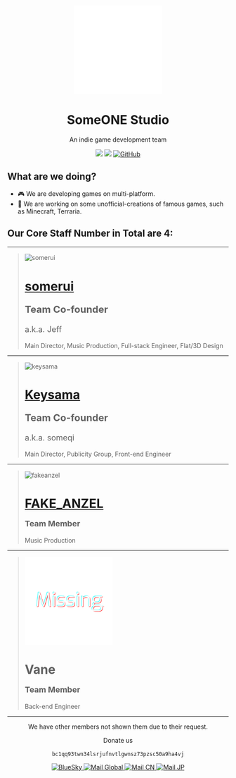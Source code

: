 <div align="center">
<img src="https://raw.githubusercontent.com/SomeONEStudio/.github/main/profile/soslogo.svg" alt="soslogo" width="200">

<h1>SomeONE Studio</h1>
<p style="font-size:14px;">An indie game development team</p>

<img src="https://img.shields.io/badge/team_size-9-blue" />
<img src="https://img.shields.io/badge/team_status-active-green" />
<a href="https://github.com/SomeONEStudio" target="_blank">
<img src="https://img.shields.io/badge/GitHub-black" alt="GitHub">
</a>
</div>

<h2>What are we doing?</h2>

- 🎮 We are developing games on multi-platform.
- 🔨 We are working on some unofficial-creations of famous games, such as Minecraft, Terraria.

<h2>Our Core Staff Number in Total are <strong>4</strong>:</h2>

---

> <img src="https://avatars.githubusercontent.com/u/125940792?s=400&v=4" alt="somerui" width="200" align="center">
> 
> <h1><a href="https://github.com/somerui">somerui</a><p style="font-size:22px;">Team Co-founder</p></h1>
> 
> <p style="font-size:18px;">a.k.a. Jeff</p>
> <p style="font-size:14px;">Main Director, Music Production, Full-stack Engineer, Flat/3D Design</p>

---

> <img src="https://avatars.githubusercontent.com/u/99654316?v=4" alt="keysama" width="200" align="center">
> 
> <h1><a href="https://github.com/someq1">Keysama</a><p style="font-size:22px;">Team Co-founder</p></h1>
> 
> <p style="font-size:18px;">a.k.a. someqi</p>
> <p style="font-size:14px;">Main Director, Publicity Group, Front-end Engineer</p>

---

> <img src="https://avatars.githubusercontent.com/u/162907037?s=400&v=4" alt="fakeanzel" width="200" align="center">
> 
> <h1><a href="https://github.com/FAKEANZEL">FAKE_ANZEL</a><p style="font-size:18px;">Team Member</p></h1>
> 
> <p style="font-size:14px;">Music Production</p>

---

> <img src="https://raw.githubusercontent.com/SomeONEStudio/.github/main/profile/missing.svg" alt="Vane" width="200" align="center">
> 
> <h1>Vane<p style="font-size:18px;">Team Member</p></h1>
> <p style="font-size:14px;">Back-end Engineer</p>

---

<p align="center">We have other members not shown them due to their request.</p>

<div align="center">

Donate us
```
bc1qq93twn34lsrjufnvtlgwnsz73pzsc50a9ha4vj
```

<a href="https://bsky.app/profile/someonestudio.bsky.social" target="_blank">
<img src="https://img.shields.io/badge/blue-sky-blue" alt="BlueSky">
</a>
<a href="mailto:someone_studio@outlook.com" target="_blank">
<img src="https://img.shields.io/badge/Mail-Global-white" alt="Mail Global">
</a>
<a href="mailto:sos_official_cn@outlook.com" target="_blank">
<img src="https://img.shields.io/badge/Mail-CN-blue" alt="Mail CN">
</a>
<a href="mailto:sos_official_jp@outlook.com" target="_blank">
<img src="https://img.shields.io/badge/Mail-JP-green" alt="Mail JP">
</a>

</div>
